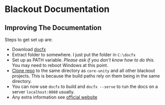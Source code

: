 # Blackout Documentation

## Improving The Documentation
Steps to get set up are:
- Download [docfx](https://github.com/dotnet/docfx/releases)
- Extract folder to somewhere. I just put the folder in `C:\docfx`
- Set up as PATH variable. _Please ask if you don't know how to do this._ You may need to reboot Windows at this point.
- [Clone repo](https://gitlab.com/blackout-sports/blackout-docs) to the same directory as `core-unity` and all other blackout projects. This is because the build paths rely on them being in the same directory.
- You can now use `docfx` to build and `docfx --serve` to run the docs on a server `localhost:8080` usually.
- Any extra information see [official website](https://dotnet.github.io/docfx/)
